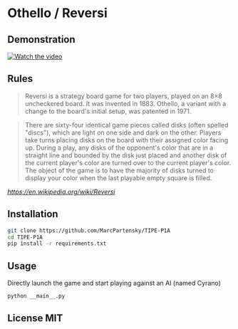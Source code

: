# Othello / Reversi

## Demonstration
[![Watch the video](https://s8.gifyu.com/images/othello-demo-short.gif)](https://youtu.be/5tQjwkG4tgo)

## Rules
> Reversi is a strategy board game for two players, played on an 8×8 uncheckered board. It was invented in 1883. Othello, a variant with a change to the board's initial setup, was patented in 1971.

> There are sixty-four identical game pieces called disks (often spelled "discs"), which are light on one side and dark on the other. Players take turns placing disks on the board with their assigned color facing up. During a play, any disks of the opponent's color that are in a straight line and bounded by the disk just placed and another disk of the current player's color are turned over to the current player's color. The object of the game is to have the majority of disks turned to display your color when the last playable empty square is filled.

<cite> https://en.wikipedia.org/wiki/Reversi </cite>

## Installation
```bash
git clone https://github.com/MarcPartensky/TIPE-P1A
cd TIPE-P1A
pip install -r requirements.txt
```

## Usage
Directly launch the game and start playing against an AI (named Cyrano)
```bash
python __main__.py
```

## License MIT

